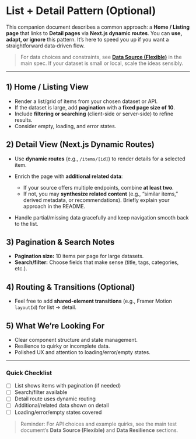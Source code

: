 # List + Detail Pattern (Optional)

This companion document describes a common approach: a **Home / Listing page** that links to **Detail pages** via **Next.js dynamic routes**. You can **use, adapt, or ignore** this pattern. It’s here to speed you up if you want a straightforward data‑driven flow.

> For data choices and constraints, see **[Data Source (Flexible)](./instructions.md/#data-source-flexible)** in the main spec. If your dataset is small or local, scale the ideas sensibly.

---

## 1) Home / Listing View

* Render a list/grid of items from your chosen dataset or API.
* If the dataset is large, add **pagination** with a **fixed page size of 10**.
* Include **filtering or searching** (client-side or server-side) to refine results.
* Consider empty, loading, and error states.

## 2) Detail View (Next.js Dynamic Routes)

* Use **dynamic routes** (e.g., `/items/[id]`) to render details for a selected item.
* Enrich the page with **additional related data**:

  * If your source offers multiple endpoints, combine **at least two**.
  * If not, you may **synthesize related content** (e.g., “similar items,” derived metadata, or recommendations). Briefly explain your approach in the README.
* Handle partial/missing data gracefully and keep navigation smooth back to the list.

## 3) Pagination & Search Notes

* **Pagination size:** 10 items per page for large datasets.
* **Search/filter:** Choose fields that make sense (title, tags, categories, etc.).

## 4) Routing & Transitions (Optional)

* Feel free to add **shared‑element transitions** (e.g., Framer Motion `layoutId`) for list → detail.

## 5) What We’re Looking For

* Clear component structure and state management.
* Resilience to quirky or incomplete data.
* Polished UX and attention to loading/error/empty states.

---

### Quick Checklist

* [ ] List shows items with pagination (if needed)
* [ ] Search/filter available
* [ ] Detail route uses dynamic routing
* [ ] Additional/related data shown on detail
* [ ] Loading/error/empty states covered

> Reminder: For API choices and example quirks, see the main test document’s **Data Source (Flexible)** and **Data Resilience** sections.
